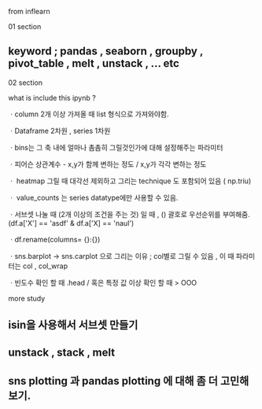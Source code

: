 from inflearn 

01 section


## keyword ; pandas , seaborn , groupby , pivot_table , melt , unstack , ... etc


02 section

what is include this ipynb ?

ㆍcolumn 2개 이상 가져올 때 list 형식으로 가져와야함.

ㆍDataframe 2차원 , series 1차원

ㆍbins는 그 축 내에 얼마나 촘촘히 그릴것인가에 대해 설정해주는 파라미터

ㆍ피어슨 상관계수 - x,y가 함께 변하는 정도 / x,y가 각각 변하는 정도

ㆍ heatmap 그릴 때 대각선 제외하고 그리는 technique 도 포함되어 있음 ( np.triu)

ㆍ value_counts 는 series datatype에만 사용할 수 있음.

ㆍ서브셋 나눌 때 (2개 이상의 조건을 주는 것) 일 때 , () 괄호로 우선순위를 부여해줌. (df.a['X'] == 'asdf' & df.a['X] == 'naul')

ㆍdf.rename(columns= {}:{})

ㆍsns.barplot -> sns.carplot 으로 그리는 이유 ; col별로 그릴 수 있음 , 이 때 파라미터는 col , col_wrap

ㆍ빈도수 확인 할 때 .head / 혹은 특정 값 이상 확인 할 때 > OOO

more study 

## isin을 사용해서 서브셋 만들기 ##
## unstack , stack , melt  
## sns plotting 과 pandas plotting 에 대해 좀 더 고민해보기.
